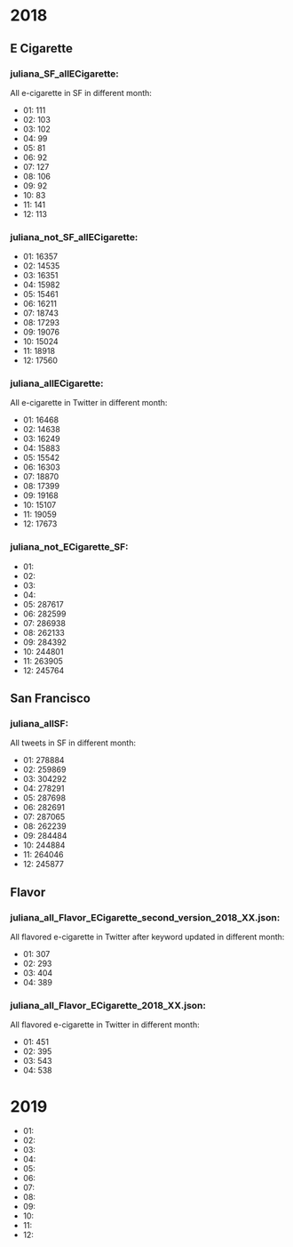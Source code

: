 # 2018
## E Cigarette
### juliana_SF_allECigarette:
All e-cigarette in SF in different month: 
- 01: 111
- 02: 103
- 03: 102
- 04: 99
- 05: 81
- 06: 92
- 07: 127
- 08: 106
- 09: 92
- 10: 83
- 11: 141
- 12: 113


### juliana_not_SF_allECigarette:
- 01: 16357
- 02: 14535
- 03: 16351
- 04: 15982
- 05: 15461
- 06: 16211
- 07: 18743
- 08: 17293
- 09: 19076
- 10: 15024
- 11: 18918
- 12: 17560

### juliana_allECigarette:
All e-cigarette in Twitter in different month: 
- 01: 16468
- 02: 14638
- 03: 16249
- 04: 15883
- 05: 15542
- 06: 16303
- 07: 18870
- 08: 17399
- 09: 19168
- 10: 15107
- 11: 19059
- 12: 17673

### juliana_not_ECigarette_SF:
- 01: 
- 02: 
- 03: 
- 04: 
- 05: 287617
- 06: 282599
- 07: 286938
- 08: 262133
- 09: 284392
- 10: 244801
- 11: 263905
- 12: 245764


## San Francisco
### juliana_allSF:
All tweets in SF in different month: 
- 01: 278884
- 02: 259869
- 03: 304292
- 04: 278291
- 05: 287698
- 06: 282691
- 07: 287065
- 08: 262239
- 09: 284484
- 10: 244884
- 11: 264046
- 12: 245877


## Flavor
### juliana_all_Flavor_ECigarette_second_version_2018_XX.json:
All flavored e-cigarette in Twitter after keyword updated in different month: 
- 01: 307
- 02: 293
- 03: 404
- 04: 389

### juliana_all_Flavor_ECigarette_2018_XX.json:
All flavored e-cigarette in Twitter in different month: 
- 01: 451
- 02: 395
- 03: 543
- 04: 538


# 2019
- 01: 
- 02: 
- 03: 
- 04: 
- 05: 
- 06: 
- 07: 
- 08: 
- 09: 
- 10: 
- 11: 
- 12: 




